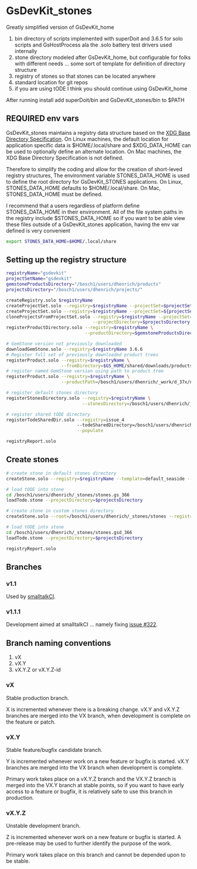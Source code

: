 # GsDevKit_stones
Greatly simplified version of GsDevKit_home
1. bin directory of scripts implemented with superDoit and 3.6.5 for solo scripts and GsHostProcess ala the .solo battery test drivers used internally
2. stone directory modeled after GsDevKit_home, but configurable for folks with different needs … some sort of template for definition of directory structure
3. registry of stones so that stones can be located anywhere
4. standard location for git repos
5. if you are using tODE I think you should continue using GsDevKit_home

After running install add superDoit/bin and GsDevKit_stones/bin to $PATH

## REQUIRED env vars
GsDevKit_stones maintains a registry data structure based on the [XDG Base Directory Specification](https://xdgbasedirectoryspecification.com/). On Linux machines, the default location for application specific data is $HOME/.local/share and $XDG_DATA_HOME can be used to optionally define an alternate location. On Mac machines, the XDG Base Directory Specification is not defined. 

Therefore to simplify the coding and allow for the creation of short-leved registry structures, The environment variable STONES_DATA_HOME is used to define the root directory for GsDevKit_STONES applications. On Linux, STONES_DATA_HOME defaults to $HOME/.local/share. On Mac, STONES_DATA_HOME must be defined. 

I recommend that a users regardless of platform define STONES_DATA_HOME in their environment. All of the file system paths in the registry include $STONES_DATA_HOME so if you want to be able view these files outside of a GsDevKit_stones application, having the env var defined is very convenient
```bash
export STONES_DATA_HOME=$HOME/.local/share
```
## Setting up the registry structure
```bash
registryName="gsdevkit"
projectSetName="gsdevkit"
gemstoneProductsDirectory="/bosch1/users/dhenrich/products"
projectsDirectory="/bosch1/users/dhenrich/projects/"

createRegistry.solo $registryName
createProjectSet.solo --registry=$registryName --projectSet=$projectSetName --ssh
createProjectSet.solo --registry=$registryName --projectSet=${projectSetName}_https --https
cloneProjectsFromProjectSet.solo --registry=$registryName --projectSet=$projectSetName \
                                 --projectDirectory=$projectsDirectory
registerProductDirectory.solo --registry=$registryName \
                              --productDirectory=$gemstoneProductsDirectory

# GemStone version not previously downloaded
downloadGemStone.solo --registry=$registryName 3.6.6
# Register full set of previously downloaded product trees
registerProduct.solo --registry=$registryName \
                     --fromDirectory=$GS_HOME/shared/downloads/products
# register named GemStone version using path to product tree
registerProduct.solo --registry=$registryName \
                     --productPath=/bosch1/users/dhenrich/_work/d_37x/noop50/gs/product 3.7.0

# register default stones directory
registerStonesDirectory.solo --registry=$registryName \
                             --stonesDirectory=/bosch1/users/dhenrich/_issue_4/stones

# register shared tODE directory
registerTodeSharedDir.solo --registry=issue_4 
                           --todeSharedDirectory=/bosch1/users/dhenrich/_issue_4/tode_shared \
                           --populate

registryReport.solo
```

## Create stones
```bash
# create stone in default stones directory
createStone.solo --registry=$registryName --template=default_seaside --start gs_366 3.6.6 

# load tODE into stone
cd /bosch1/users/dhenrich/_stones/stones.gs_366
loadTode.stone --projectDirectory=$projectsDirectory

# create stone in custom stones directory
createStone.solo --root=/bosch1/users/dhenrich/_stones/stones --registry=$registryName --template=default_seaside --start gsd_3.6.6 3.6.6 

# load tODE into stone
cd /bosch1/users/dhenrich/_stones/stones.gsd_366
loadTode.stone --projectDirectory=$projectsDirectory

registryReport.solo
```

## Branches

### v1.1
Used by [smalltalkCI](https://github.com/hpi-swa/smalltalkCI).

### v1.1.1
Development aimed at smalltalkCI ... namely fixing [issue #322](https://github.com/dalehenrich/tode/issues/322).

## Branch naming conventions
1. vX
2. vX.Y
3. vX.Y.Z or vX.Y.Z-id

### vX
Stable production branch.

X is incremented whenever there is a breaking change.
vX.Y and vX.Y.Z branches are merged into the VX branch, when development is complete on the feature or patch.

### vX.Y
Stable feature/bugfix candidate branch.
 
Y is incremented whenever work on a new feature or bugfix is started.
vX.Y branches are merged into the VX branch when development is complete.

Primary work takes place on a vX.Y.Z branch and the VX.Y.Z branch is merged into the VX.Y branch at stable points, so if you want to have early access to a feature or bugfix, it is relatively safe to use this branch in production.

### vX.Y.Z
Unstable development branch.

Z is incremented whenever work on a new feature or bugfix is started.
A pre-release may be used to further identify the purpose of the work.

Primary work takes place on this branch and cannot be depended upon to be stable.

